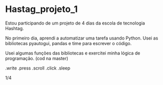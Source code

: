 # Hastag_projeto_1

Estou participando de um projeto de 4 dias da escola de tecnologia Hashtag.

No primeiro dia, aprendi a automatizar uma tarefa usando Python. Usei as bibliotecas pyautogui, pandas e time para escrever o código.

Usei algumas funções das bibliotecas e exercitei minha lógica de programação.
(cod na master)

.write
.press
.scroll
.click
.sleep

1/4

